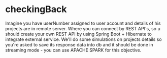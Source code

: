 # checkingBack
  Imagine you have userNumber assigned to user account and details of his projects are in remote server. Where you can connect by REST API's, so u should create your own REST API by using Spring Boot + Hibernate to integrate external service. We'll do some simulations on projects details so you're asked to save its response data into db and it should be done in streaming mode - you can use APACHE SPARK for this objective. 
